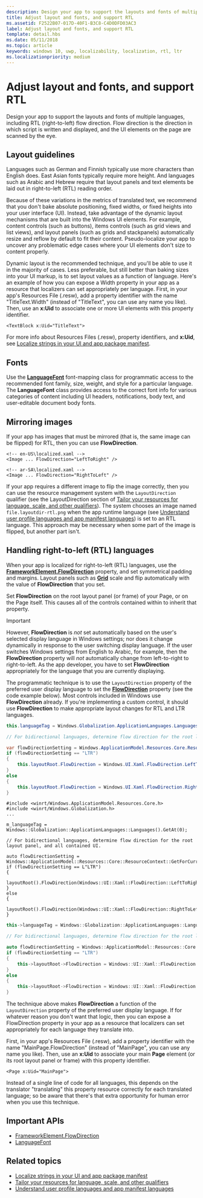 ```yaml
---
description: Design your app to support the layouts and fonts of multiple languages, including RTL (right-to-left) flow direction.
title: Adjust layout and fonts, and support RTL
ms.assetid: F2522B07-017D-40F1-B3C8-C4D0DFD03AC3
label: Adjust layout and fonts, and support RTL
template: detail.hbs
ms.date: 05/11/2018
ms.topic: article
keywords: windows 10, uwp, localizability, localization, rtl, ltr
ms.localizationpriority: medium
---
```

# Adjust layout and fonts, and support RTL
Design your app to support the layouts and fonts of multiple languages, including RTL (right-to-left) flow direction. Flow direction is the direction in which script is written and displayed, and the UI elements on the page are scanned by the eye.

## Layout guidelines
Languages such as German and Finnish typically use more characters than English does. East Asian fonts typically require more height. And languages such as Arabic and Hebrew require that layout panels and text elements be laid out in right-to-left (RTL) reading order.

Because of these variations in the metrics of translated text, we recommend that you don't bake absolute positioning, fixed widths, or fixed heights into your user interface (UI). Instead, take advantage of the dynamic layout mechanisms that are built into the Windows UI elements. For example, content controls (such as buttons), items controls (such as grid views and list views), and layout panels (such as grids and stackpanels) automatically resize and reflow by default to fit their content. Pseudo-localize your app to uncover any problematic edge cases where your UI elements don't size to content properly.

Dynamic layout is the recommended technique, and you'll be able to use it in the majority of cases. Less preferable, but still better than baking sizes into your UI markup, is to set layout values as a function of language. Here's an example of how you can expose a Width property in your app as a resource that localizers can set appropriately per language. First, in your app's Resources File (.resw), add a property identifier with the name "TitleText.Width" (instead of "TitleText", you can use any name you like). Then, use an **x:Uid** to associate one or more UI elements with this property identifier.

```xaml
<TextBlock x:Uid="TitleText">
```

For more info about Resources Files (.resw), property identifiers, and **x:Uid**, see [Localize strings in your UI and app package manifest](/windows/uwp/app-resources/localize-strings-ui-manifest).

## Fonts
Use the [**LanguageFont**](/uwp/api/Windows.Globalization.Fonts.LanguageFont?branch=live) font-mapping class for programmatic access to the recommended font family, size, weight, and style for a particular language. The **LanguageFont** class provides access to the correct font info for various categories of content including UI headers, notifications, body text, and user-editable document body fonts.

## Mirroring images
If your app has images that must be mirrored (that is, the same image can be flipped) for RTL, then you can use **FlowDirection**.

```xaml
<!-- en-US\localized.xaml -->
<Image ... FlowDirection="LeftToRight" />

<!-- ar-SA\localized.xaml -->
<Image ... FlowDirection="RightToLeft" />
```

If your app requires a different image to flip the image correctly, then you can use the resource management system with the `LayoutDirection` qualifier (see the LayoutDirection section of [Tailor your resources for language, scale, and other qualifiers](/windows/uwp/app-resources/tailor-resources-lang-scale-contrast#layoutdirection)). The system chooses an image named `file.layoutdir-rtl.png` when the app runtime language (see [Understand user profile languages and app manifest languages](manage-language-and-region.md)) is set to an RTL language. This approach may be necessary when some part of the image is flipped, but another part isn't.

## Handling right-to-left (RTL) languages
When your app is localized for right-to-left (RTL) languages, use the [**FrameworkElement.FlowDirection**](/uwp/api/Windows.UI.Xaml.FrameworkElement.FlowDirection) property, and set symmetrical padding and margins. Layout panels such as [**Grid**](/uwp/api/Windows.UI.Xaml.Controls.Grid?branch=live) scale and flip automatically with the value of **FlowDirection** that you set.

Set **FlowDirection** on the root layout panel (or frame) of your Page, or on the Page itself. This causes all of the controls contained within to inherit that property.

> [!IMPORTANT]
> However, **FlowDirection** is *not* set automatically based on the user's selected display language in Windows settings; nor does it change dynamically in response to the user switching display language. If the user switches Windows settings from English to Arabic, for example, then the **FlowDirection** property will *not* automatically change from left-to-right to right-to-left. As the app developer, you have to set **FlowDirection** appropriately for the language that you are currently displaying.

The programmatic technique is to use the `LayoutDirection` property of the preferred user display language to set the [**FlowDirection**](/uwp/api/Windows.UI.Xaml.FrameworkElement.FlowDirection) property (see the code example below). Most controls included in Windows use **FlowDirection** already. If you're implementing a custom control, it should use **FlowDirection** to make appropriate layout changes for RTL and LTR languages.

```csharp    
this.languageTag = Windows.Globalization.ApplicationLanguages.Languages[0];

// For bidirectional languages, determine flow direction for the root layout panel, and all contained UI.

var flowDirectionSetting = Windows.ApplicationModel.Resources.Core.ResourceContext.GetForCurrentView().QualifierValues["LayoutDirection"];
if (flowDirectionSetting == "LTR")
{
    this.layoutRoot.FlowDirection = Windows.UI.Xaml.FlowDirection.LeftToRight;
}
else
{
    this.layoutRoot.FlowDirection = Windows.UI.Xaml.FlowDirection.RightToLeft;
}
```

```cppwinrt
#include <winrt/Windows.ApplicationModel.Resources.Core.h>
#include <winrt/Windows.Globalization.h>
...

m_languageTag = Windows::Globalization::ApplicationLanguages::Languages().GetAt(0);

// For bidirectional languages, determine flow direction for the root layout panel, and all contained UI.

auto flowDirectionSetting = Windows::ApplicationModel::Resources::Core::ResourceContext::GetForCurrentView().QualifierValues().Lookup(L"LayoutDirection");
if (flowDirectionSetting == L"LTR")
{
    layoutRoot().FlowDirection(Windows::UI::Xaml::FlowDirection::LeftToRight);
}
else
{
    layoutRoot().FlowDirection(Windows::UI::Xaml::FlowDirection::RightToLeft);
}
```

```cpp
this->languageTag = Windows::Globalization::ApplicationLanguages::Languages->GetAt(0);

// For bidirectional languages, determine flow direction for the root layout panel, and all contained UI.

auto flowDirectionSetting = Windows::ApplicationModel::Resources::Core::ResourceContext::GetForCurrentView()->QualifierValues->Lookup("LayoutDirection");
if (flowDirectionSetting == "LTR")
{
    this->layoutRoot->FlowDirection = Windows::UI::Xaml::FlowDirection::LeftToRight;
}
else
{
    this->layoutRoot->FlowDirection = Windows::UI::Xaml::FlowDirection::RightToLeft;
}
```

The technique above makes **FlowDirection** a function of the `LayoutDirection` property of the preferred user display language. If for whatever reason you don't want that logic, then you can expose a FlowDirection property in your app as a resource that localizers can set appropriately for each language they translate into.

First, in your app's Resources File (.resw), add a property identifier with the name "MainPage.FlowDirection" (instead of "MainPage", you can use any name you like). Then, use an **x:Uid** to associate your main **Page** element (or its root layout panel or frame) with this property identifier.

```xaml
<Page x:Uid="MainPage">
```

Instead of a single line of code for all languages, this depends on the translator "translating" this property resource correctly for each translated language; so be aware that there's that extra opportunity for human error when you use this technique.

## Important APIs
* [FrameworkElement.FlowDirection](/uwp/api/Windows.UI.Xaml.FrameworkElement.FlowDirection)
* [LanguageFont](/uwp/api/Windows.Globalization.Fonts.LanguageFont?branch=live)

## Related topics
* [Localize strings in your UI and app package manifest](/windows/uwp/app-resources/localize-strings-ui-manifest)
* [Tailor your resources for language, scale, and other qualifiers](/windows/uwp/app-resources/tailor-resources-lang-scale-contrast)
* [Understand user profile languages and app manifest languages](manage-language-and-region.md)
